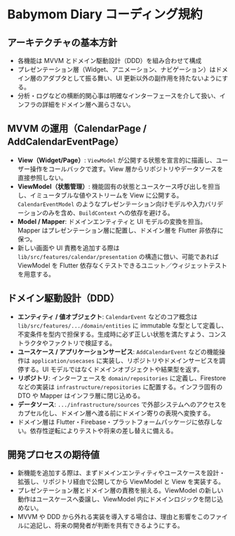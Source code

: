 # Babymom Diary コーディング規約

## アーキテクチャの基本方針
- 各機能は MVVM とドメイン駆動設計（DDD）を組み合わせて構成
- プレゼンテーション層（Widget、アニメーション、ナビゲーション）はドメイン層のアダプタとして振る舞い、UI 更新以外の副作用を持たないようにする。
- 分析・ログなどの横断的関心事は明確なインターフェースを介して扱い、インフラの詳細をドメイン層へ漏らさない。

## MVVM の運用（CalendarPage / AddCalendarEventPage）
- **View（Widget/Page）**: `ViewModel` が公開する状態を宣言的に描画し、ユーザー操作をコールバックで渡す。View 層からリポジトリやデータソースを直接参照しない。
- **ViewModel（状態管理）**: 機能固有の状態とユースケース呼び出しを担当し、イミュータブルな値やストリームを View に公開する。`CalendarEventModel` のようなプレゼンテーション向けモデルや入力バリデーションのみを含め、`BuildContext` への依存を避ける。
- **Model / Mapper**: ドメインエンティティと UI モデルの変換を担当。Mapper はプレゼンテーション層に配置し、ドメイン層を Flutter 非依存に保つ。
- 新しい画面や UI 責務を追加する際は `lib/src/features/calendar/presentation` の構造に倣い、可能であれば ViewModel を Flutter 依存なくテストできるユニット／ウィジェットテストを用意する。

## ドメイン駆動設計（DDD）
- **エンティティ / 値オブジェクト**: `CalendarEvent` などのコア概念は `lib/src/features/.../domain/entities` に immutable な型として定義し、不変条件を型内で担保する。生成時に必ず正しい状態を満たすよう、コンストラクタやファクトリで検証する。
- **ユースケース / アプリケーションサービス**: `AddCalendarEvent` などの機能操作は `application/usecases` に実装し、リポジトリやドメインサービスを調停する。UI モデルではなくドメインオブジェクトや結果型を返す。
- **リポジトリ**: インターフェースを `domain/repositories` に定義し、Firestore などの実装は `infrastructure/repositories` に配置する。インフラ固有の DTO や Mapper はインフラ層に閉じ込める。
- **データソース**: `.../infrastructure/sources` で外部システムへのアクセスをカプセル化し、ドメイン層へ渡る前にドメイン寄りの表現へ変換する。
- ドメイン層は Flutter・Firebase・プラットフォームパッケージに依存しない。依存性逆転によりテストや将来の差し替えに備える。

## 開発プロセスの期待値
- 新機能を追加する際は、まずドメインエンティティやユースケースを設計・拡張し、リポジトリ経由で公開してから ViewModel と View を実装する。
- プレゼンテーション層とドメイン層の責務を揃える。ViewModel の新しい動作はユースケースへ委譲し、ViewModel 内にドメインロジックを閉じ込めない。
- MVVM や DDD から外れる実装を導入する場合は、理由と影響をこのファイルに追記し、将来の開発者が判断を共有できるようにする。
